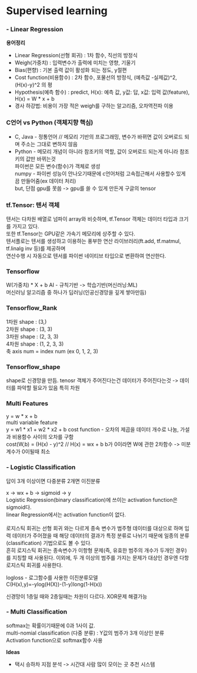 # Supervised learning

### - Linear Regression

**용어정리**   
* Linear Regression(선형 회귀) : 1차 함수, 직선의 방정식
* Weigh(가중치) : 입력변수가 출력에 미치는 영향, 기울기
* Bias(편향) : 기본 출력 값이 활성화 되는 정도, y절편
* Cost function(비용함수) : 2차 함수, 포물선의 방정식, (예측값 -실제값)^2, (H(x)-y)^2 의 평
* Hypothesis(예측 함수) : predict, H(x): 예측 값, y값: 답, x값: 입력 값(feature), H(x) = W * x + b
* 경사 하강법: 비용이 가장 적은 weigh를 구하는 알고리즘, 오차역전파 이용

### C언어 vs Python (객체지향 핵심)
* C, Java - 정통언어 // 메모리 기반의 프로그래밍, 변수가 바뀌면 값이 오버로드 되며 주소는 그대로 변하지 않음
* Python - 메모리 개념이 아니라 참조키의 역할, 값이 오버로드 되는게 아니라 참조키의 값만 바뀌는것<br>
파이썬은 모든 변수(함수)가 객체로 생성   
numpy - 파이썬 성능이 안나오기때문에 c언어처럼 고속접근해서 사용할수 있게 끔 만들어줌(ex 데이터 처리)  
but, 단점 gpu를 못씀 -> gpu를 쓸 수 있게 만든게 구글의 tensor

### tf.Tensor: 텐서 객체
텐서는 다차원 배열로 넘파이 array와 비슷하며, tf.Tensor 객체는 데이터 타입과 크기를 가지고 있다.<br>
또한 tf.Tensor는 GPU같은 가속기 메모리에 상주할 수 있다.<br>
텐서플로는 텐서를 생성하고 이용하는 풍부한 연산 라이브러리(ft.add, tf.matmul, tf.linalg inv 등)를 제공하며<br>
연산수행 시 자동으로 텐서를 파이썬 네이티브 타입으로 변환하여 연산한다.

### Tensorflow
W(가중치) * X + b
AI - 규칙기반 -> 학습기반(머신러닝:ML)<br>머신러닝 알고리즘 중 하나가 딥러닝(인공신경망을 깊게 쌓아만듬)

### Tensorflow_Rank
1차원 shape : (3,)  
2차원 shape : (3, 3)  
3차원 shape : (2, 3, 3)  
4차원 shape : (1, 2, 3, 3)  
축 axis num = index num (ex 0, 1, 2, 3)  

### Tensorflow_shape
shape로 신경망을 만듬.
tenosr 객체가 주어진다는건 데이터가 주어진다는것 -> 데이터를 파악할 필요가 있음 특히 차원

### Multi Features
y = w * x + b  
multi variable feature  
y = w1 * x1 + w2 * x2 + b
cost function - 오차의 제곱을 데이터 개수로 나눔, 가설과 비용함수 사이의 오차를 구함  
cost(W,b) = (H(x) - y)^2 // H(x) = wx + b
b가 0이라면 W에 관한 2차함수 -> 미분계수가 0이될때 최소

### - Logistic Classification

답이 3개 이상이면 다중분류 2개면 이진분류

x -> wx + b -> sigmoid -> y <br>
Logistic Regression(binary classification)에 쓰이는 activation function은 sigmoid다.   
linear Regression에서는 activation function이 없다.   
<br>로지스틱 회귀는 선형 회귀 와는 다르게 종속 변수가 범주형 데이터를 대상으로 하며 입력 데이터가 주어졌을 때 해당 데이터의 결과가 특정 분류로 나뉘기 때문에 일종의 분류 (classification) 기법으로도 볼 수 있다.   
흔히 로지스틱 회귀는 종속변수가 이항형 문제(즉, 유효한 범주의 개수가 두개인 경우)를 지칭할 때 사용된다. 이외에, 두 개 이상의 범주를 가지는 문제가 대상인 경우엔 다항 로지스틱 회귀를 사용한다.

logloss - 로그함수를 사용한 이진분류모델   
C(H(x),y)=-ylog(H(X))-(1-y)long(1-H(x))

신경망이 1층일 때와 2층일때는 차원이 다르다. XOR문제 해결가능  

### - Multi Classification

softmax는 확률이기때문에 0과 1사이 값.
<br>multi-nomial classification (다중 분류) : Y값의 범주가 3개 이상인 분류   
Activation function으로 softmax함수 사용

**Ideas**<br>
- 택시 승하차 지점 분석 -> 시간대 사람 많이 모이는 곳 추천 시스템
